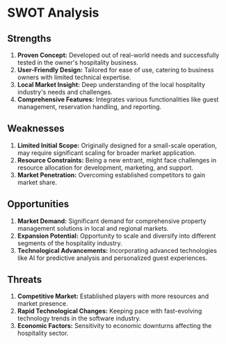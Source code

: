 # SWOT Analysis

## Strengths

1. **Proven Concept:** Developed out of real-world needs and successfully tested in the owner's hospitality business.
2. **User-Friendly Design:** Tailored for ease of use, catering to business owners with limited technical expertise.
3. **Local Market Insight:** Deep understanding of the local hospitality industry's needs and challenges.
4. **Comprehensive Features:** Integrates various functionalities like guest management, reservation handling, and reporting.

## Weaknesses

1. **Limited Initial Scope:** Originally designed for a small-scale operation, may require significant scaling for broader market application.
2. **Resource Constraints:** Being a new entrant, might face challenges in resource allocation for development, marketing, and support.
3. **Market Penetration:** Overcoming established competitors to gain market share.

## Opportunities

1. **Market Demand:** Significant demand for comprehensive property management solutions in local and regional markets.
2. **Expansion Potential:** Opportunity to scale and diversify into different segments of the hospitality industry.
3. **Technological Advancements:** Incorporating advanced technologies like AI for predictive analysis and personalized guest experiences.

## Threats

1. **Competitive Market:** Established players with more resources and market presence.
2. **Rapid Technological Changes:** Keeping pace with fast-evolving technology trends in the software industry.
3. **Economic Factors:** Sensitivity to economic downturns affecting the hospitality sector.
